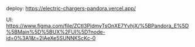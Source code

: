 deploy: https://electric-chargers-pandora.vercel.app/

UI: https://www.figma.com/file/ZCtI3PidmyTsOnXE7YvhjX/%5BPandora_E%5D%5BMain%5D%5BUX%2FUI%5D?node-id=0%3A1&t=2IAeXe5SUNNKScKc-0